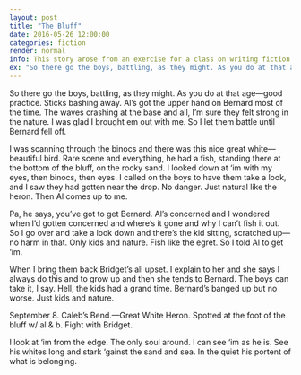 ```yaml
---
layout: post
title: "The Bluff"
date: 2016-05-26 12:00:00
categories: fiction
render: normal
info: This story arose from an exercise for a class on writing fiction. This is the original version. I may rework this story in the future. The omissions in the narrative enable the imagination to exercise. 
ex: "So there go the boys, battling, as they might. As you do at that age—good practice. Sticks bashing away. Al’s got the upper hand on Bernard most of the time. The waves crashing at the base and all, I’m sure they felt strong in the nature. I was glad I brought em out with me. So I let them battle until Bernard fell off. "
---
```


So there go the boys, battling, as they might. As you do at that age—good practice. Sticks bashing away. Al’s got the upper hand on Bernard most of the time. The waves crashing at the base and all, I’m sure they felt strong in the nature. I was glad I brought em out with me. So I let them battle until Bernard fell off. 

I was scanning through the binocs and there was this nice great white—beautiful bird. Rare scene and everything, he had a fish, standing there at the bottom of the bluff, on the rocky sand. I looked down at ‘im with my eyes, then binocs, then eyes. I called on the boys to have them take a look, and I saw they had gotten near the drop. No danger. Just natural like the heron. Then Al comes up to me.

Pa, he says, you’ve got to get Bernard. Al’s concerned and I wondered when I’d gotten concerned and where’s it gone and why I can’t fish it out. So I go over and take a look down and there’s the kid sitting, scratched up—no harm in that. Only kids and nature. Fish like the egret. So I told Al to get ‘im. 

When I bring them back Bridget’s all upset. I explain to her and she says I always do this and to grow up and then she tends to Bernard. The boys can take it, I say. Hell, the kids had a grand time. Bernard’s banged up but no worse. Just kids and nature.

September 8. Caleb’s Bend.—Great White Heron. 
Spotted at the foot of the bluff w/ al & b.
Fight with Bridget. 

I look at ‘im from the edge. The only soul around. I can see ‘im as he is. See his whites long and stark ‘gainst the sand and sea. In the quiet his portent of what is belonging. 